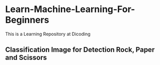 # Learn-Machine-Learning-For-Beginners
This is a Learning Repository at Dicoding
## Classification Image for Detection Rock, Paper and Scissors 
